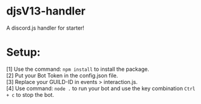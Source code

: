 # djsV13-handler
A discord.js handler for starter!

# Setup:
[1] Use the command: `npm install` to install the package.  
[2] Put your Bot Token in the config.json file.  
[3] Replace your GUILD-ID in events > interaction.js.  
[4] Use command: `node .` to run your bot and use the key combination `Ctrl + c` to stop the bot.  



